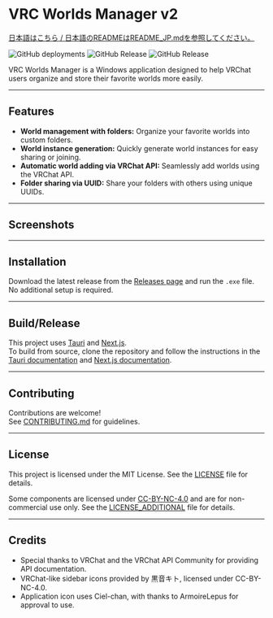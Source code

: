 # VRC Worlds Manager v2

[日本語はこちら / 日本語のREADMEはREADME_JP.mdを参照してください。](./README_JP.md)

![GitHub deployments](https://img.shields.io/github/deployments/Raifa21/VRC-Worlds-Manager-v2/release?style=flat)
![GitHub Release](https://img.shields.io/github/v/release/Raifa21/VRC-Worlds-Manager-v2?label=Stable)
![GitHub Release](https://img.shields.io/github/v/release/Raifa21/VRC-Worlds-Manager-v2?include_prereleases&label=Pre-Release)

VRC Worlds Manager is a Windows application designed to help VRChat users organize and store their favorite worlds more easily.

---

## Features

- **World management with folders:** Organize your favorite worlds into custom folders.
- **World instance generation:** Quickly generate world instances for easy sharing or joining.
- **Automatic world adding via VRChat API:** Seamlessly add worlds using the VRChat API.
- **Folder sharing via UUID:** Share your folders with others using unique UUIDs.

---

## Screenshots

<!-- Add screenshots or demo links here -->

---

## Installation

Download the latest release from the [Releases page](https://github.com/Raifa21/VRC-Worlds-Manager-v2/releases) and run the `.exe` file.  
No additional setup is required.

---

## Build/Release

This project uses [Tauri](https://tauri.app/) and [Next.js](https://nextjs.org/).  
To build from source, clone the repository and follow the instructions in the [Tauri documentation](https://tauri.app/v1/guides/getting-started/prerequisites/) and [Next.js documentation](https://nextjs.org/docs).

---

## Contributing

Contributions are welcome!  
See [CONTRIBUTING.md](CONTRIBUTING.md) for guidelines.

---

## License

This project is licensed under the MIT License. See the [LICENSE](LICENSE) file for details.

Some components are licensed under [CC-BY-NC-4.0](https://creativecommons.org/licenses/by-nc/4.0/) and are for non-commercial use only. See the [LICENSE_ADDITIONAL](LICENSE_ADDITIONAL) file for details.

---

## Credits

- Special thanks to VRChat and the VRChat API Community for providing API documentation.
- VRChat-like sidebar icons provided by 黒音キト, licensed under CC-BY-NC-4.0.
- Application icon uses Ciel-chan, with thanks to ArmoireLepus for approval to use.
